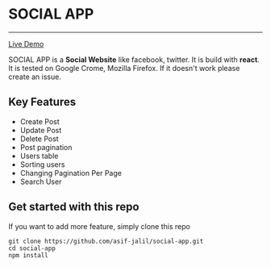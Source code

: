 # SOCIAL APP

---

[Live Demo](https://socialapp-by-asif.netlify.app/)

SOCIAL APP is a **Social Website** like facebook, twitter.  It is build with **react**. It is tested on Google Crome, Mozilla Firefox. If it doesn't work please create an issue.

## Key Features

- Create Post
- Update Post
- Delete Post
- Post pagination
- Users table
- Sorting users
- Changing Pagination Per Page
- Search User

## Get started with this repo

If you want to add more feature, simply clone this repo

```
git clone https://github.com/asif-jalil/social-app.git
cd social-app
npm install
```
